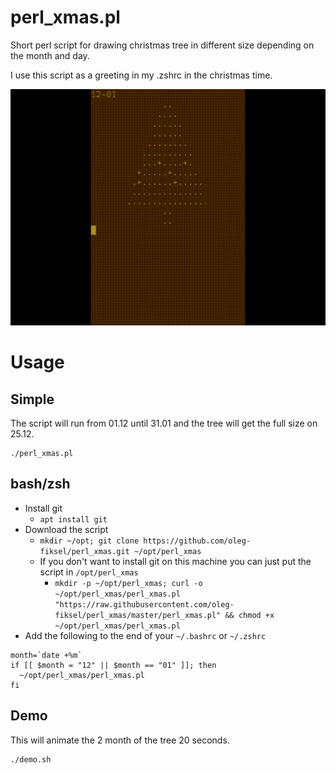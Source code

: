 # perl_xmas.pl
Short perl script for drawing christmas tree in different size depending on the month and day.

I use this script as a greeting in my .zshrc in the christmas time.

![Demo](demo.gif)

# Usage

## Simple

The script will run from 01.12 until 31.01 and the tree will get the full size on 25.12.

```
./perl_xmas.pl
```

## bash/zsh

* Install git
  * `apt install git`
* Download the script
  * `mkdir ~/opt; git clone https://github.com/oleg-fiksel/perl_xmas.git ~/opt/perl_xmas`
  * If you don't want to install git on this machine you can just put the script in `/opt/perl_xmas`
    * `mkdir -p ~/opt/perl_xmas; curl -o ~/opt/perl_xmas/perl_xmas.pl "https://raw.githubusercontent.com/oleg-fiksel/perl_xmas/master/perl_xmas.pl" && chmod +x ~/opt/perl_xmas/perl_xmas.pl`
* Add the following to the end of your `~/.bashrc` or `~/.zshrc`
```
month=`date +%m`
if [[ $month = "12" || $month == "01" ]]; then
  ~/opt/perl_xmas/perl_xmas.pl
fi
```

## Demo

This will animate the 2 month of the tree 20 seconds.

```
./demo.sh
```